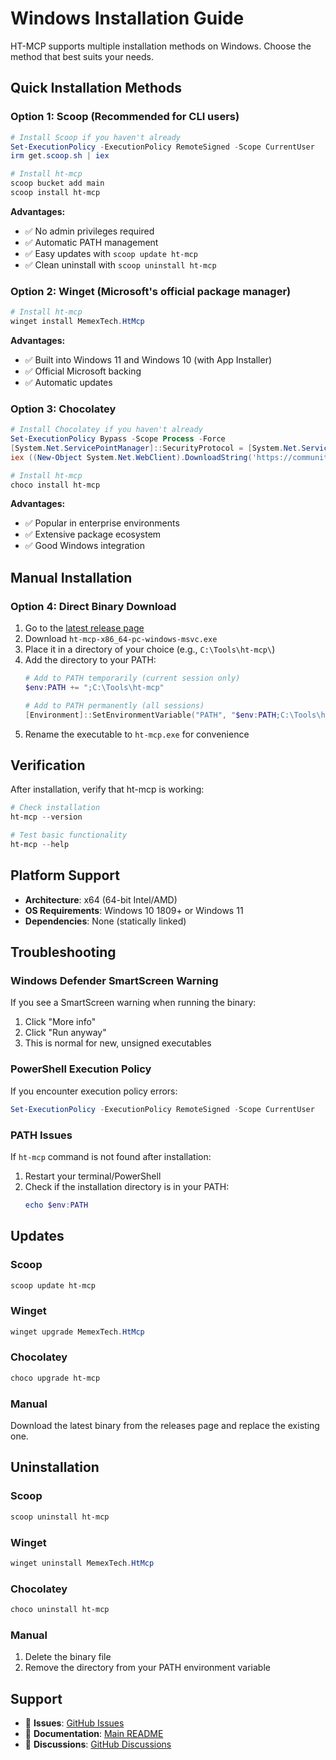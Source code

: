 # Windows Installation Guide

HT-MCP supports multiple installation methods on Windows. Choose the method that best suits your needs.

## Quick Installation Methods

### Option 1: Scoop (Recommended for CLI users)

```powershell
# Install Scoop if you haven't already
Set-ExecutionPolicy -ExecutionPolicy RemoteSigned -Scope CurrentUser
irm get.scoop.sh | iex

# Install ht-mcp
scoop bucket add main
scoop install ht-mcp
```

**Advantages:**
- ✅ No admin privileges required
- ✅ Automatic PATH management
- ✅ Easy updates with `scoop update ht-mcp`
- ✅ Clean uninstall with `scoop uninstall ht-mcp`

### Option 2: Winget (Microsoft's official package manager)

```powershell
# Install ht-mcp
winget install MemexTech.HtMcp
```

**Advantages:**
- ✅ Built into Windows 11 and Windows 10 (with App Installer)
- ✅ Official Microsoft backing
- ✅ Automatic updates

### Option 3: Chocolatey

```powershell
# Install Chocolatey if you haven't already
Set-ExecutionPolicy Bypass -Scope Process -Force
[System.Net.ServicePointManager]::SecurityProtocol = [System.Net.ServicePointManager]::SecurityProtocol -bor 3072
iex ((New-Object System.Net.WebClient).DownloadString('https://community.chocolatey.org/install.ps1'))

# Install ht-mcp
choco install ht-mcp
```

**Advantages:**
- ✅ Popular in enterprise environments
- ✅ Extensive package ecosystem
- ✅ Good Windows integration

## Manual Installation

### Option 4: Direct Binary Download

1. Go to the [latest release page](https://github.com/memextech/ht-mcp/releases/latest)
2. Download `ht-mcp-x86_64-pc-windows-msvc.exe`
3. Place it in a directory of your choice (e.g., `C:\Tools\ht-mcp\`)
4. Add the directory to your PATH:
   ```powershell
   # Add to PATH temporarily (current session only)
   $env:PATH += ";C:\Tools\ht-mcp"
   
   # Add to PATH permanently (all sessions)
   [Environment]::SetEnvironmentVariable("PATH", "$env:PATH;C:\Tools\ht-mcp", "User")
   ```
5. Rename the executable to `ht-mcp.exe` for convenience

## Verification

After installation, verify that ht-mcp is working:

```powershell
# Check installation
ht-mcp --version

# Test basic functionality
ht-mcp --help
```

## Platform Support

- **Architecture**: x64 (64-bit Intel/AMD)
- **OS Requirements**: Windows 10 1809+ or Windows 11
- **Dependencies**: None (statically linked)

## Troubleshooting

### Windows Defender SmartScreen Warning

If you see a SmartScreen warning when running the binary:
1. Click "More info"
2. Click "Run anyway"
3. This is normal for new, unsigned executables

### PowerShell Execution Policy

If you encounter execution policy errors:
```powershell
Set-ExecutionPolicy -ExecutionPolicy RemoteSigned -Scope CurrentUser
```

### PATH Issues

If `ht-mcp` command is not found after installation:
1. Restart your terminal/PowerShell
2. Check if the installation directory is in your PATH:
   ```powershell
   echo $env:PATH
   ```

## Updates

### Scoop
```powershell
scoop update ht-mcp
```

### Winget
```powershell
winget upgrade MemexTech.HtMcp
```

### Chocolatey
```powershell
choco upgrade ht-mcp
```

### Manual
Download the latest binary from the releases page and replace the existing one.

## Uninstallation

### Scoop
```powershell
scoop uninstall ht-mcp
```

### Winget
```powershell
winget uninstall MemexTech.HtMcp
```

### Chocolatey
```powershell
choco uninstall ht-mcp
```

### Manual
1. Delete the binary file
2. Remove the directory from your PATH environment variable

## Support

- 🐛 **Issues**: [GitHub Issues](https://github.com/memextech/ht-mcp/issues)
- 📖 **Documentation**: [Main README](../README.md)
- 💬 **Discussions**: [GitHub Discussions](https://github.com/memextech/ht-mcp/discussions)